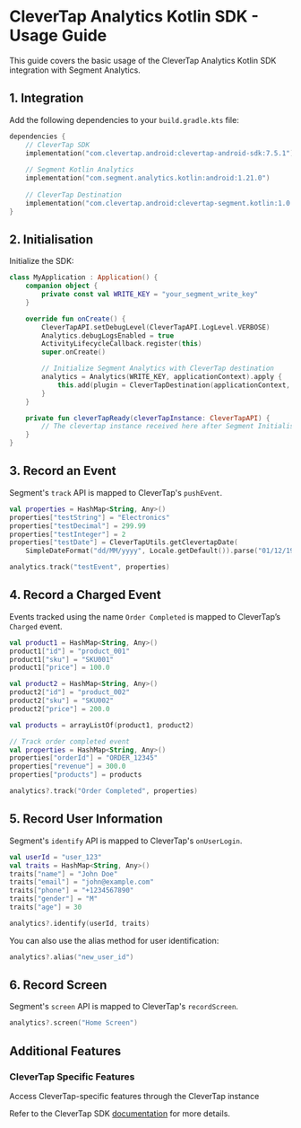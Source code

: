 # CleverTap Analytics Kotlin SDK - Usage Guide

This guide covers the basic usage of the CleverTap Analytics Kotlin SDK integration with Segment Analytics.

## 1. Integration

Add the following dependencies to your `build.gradle.kts` file:

```kotlin
dependencies {
    // CleverTap SDK
    implementation("com.clevertap.android:clevertap-android-sdk:7.5.1")
    
    // Segment Kotlin Analytics
    implementation("com.segment.analytics.kotlin:android:1.21.0")
    
    // CleverTap Destination 
    implementation("com.clevertap.android:clevertap-segment.kotlin:1.0.0") // todo change based on the published namespace
}
```

## 2. Initialisation

Initialize the SDK:

```kotlin
class MyApplication : Application() {
    companion object {
        private const val WRITE_KEY = "your_segment_write_key"
    }

    override fun onCreate() {
        CleverTapAPI.setDebugLevel(CleverTapAPI.LogLevel.VERBOSE)
        Analytics.debugLogsEnabled = true
        ActivityLifecycleCallback.register(this)
        super.onCreate()

        // Initialize Segment Analytics with CleverTap destination
        analytics = Analytics(WRITE_KEY, applicationContext).apply {
            this.add(plugin = CleverTapDestination(applicationContext, ::cleverTapReady))
        }
    }

    private fun cleverTapReady(cleverTapInstance: CleverTapAPI) {
        // The clevertap instance received here after Segment Initialisation can be accessed to use other clevertap features such as AppInbox, NativeDisplay etc.
    }
}
```

## 3. Record an Event
Segment's `track` API is mapped to CleverTap's `pushEvent`.

```kotlin
val properties = HashMap<String, Any>()
properties["testString"] = "Electronics"
properties["testDecimal"] = 299.99
properties["testInteger"] = 2
properties["testDate"] = CleverTapUtils.getClevertapDate(
    SimpleDateFormat("dd/MM/yyyy", Locale.getDefault()).parse("01/12/1991") ?: Date())

analytics.track("testEvent", properties)
```

## 4. Record a Charged Event
Events tracked using the name `Order Completed` is mapped to CleverTap’s `Charged` event.

```kotlin
val product1 = HashMap<String, Any>()
product1["id"] = "product_001"
product1["sku"] = "SKU001"
product1["price"] = 100.0

val product2 = HashMap<String, Any>()
product2["id"] = "product_002"
product2["sku"] = "SKU002"  
product2["price"] = 200.0

val products = arrayListOf(product1, product2)

// Track order completed event
val properties = HashMap<String, Any>()
properties["orderId"] = "ORDER_12345"
properties["revenue"] = 300.0
properties["products"] = products

analytics?.track("Order Completed", properties)
```

## 5. Record User Information
Segment's `identify` API is mapped to CleverTap's `onUserLogin`.

```kotlin
val userId = "user_123"
val traits = HashMap<String, Any>()
traits["name"] = "John Doe"
traits["email"] = "john@example.com"
traits["phone"] = "+1234567890"
traits["gender"] = "M"
traits["age"] = 30

analytics?.identify(userId, traits)
```

You can also use the alias method for user identification:

```kotlin
analytics?.alias("new_user_id")
```

## 6. Record Screen
Segment's `screen` API is mapped to CleverTap's `recordScreen`.

```kotlin
analytics?.screen("Home Screen")
```

## Additional Features

### CleverTap Specific Features
Access CleverTap-specific features through the CleverTap instance

Refer to the CleverTap SDK [documentation](https://developer.clevertap.com/docs/android) for more details.
